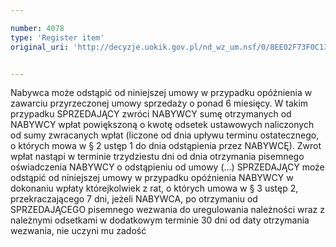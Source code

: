 ```yaml
---

number: 4078
type: 'Register item'
original_uri: 'http://decyzje.uokik.gov.pl/nd_wz_um.nsf/0/8EE02F73F0C1323FC1257AC90031DD65?OpenDocument'


---
```


Nabywca może odstąpić od niniejszej umowy w przypadku opóźnienia w zawarciu przyrzeczonej umowy sprzedaży o ponad 6 miesięcy. W takim przypadku SPRZEDAJĄCY zwróci NABYWCY sumę otrzymanych od NABYWCY wpłat powiększoną o kwotę odsetek ustawowych naliczonych od sumy zwracanych wpłat (liczone od dnia upływu terminu ostatecznego, o których mowa w § 2 ustęp 1 do dnia odstąpienia przez NABYWCĘ). Zwrot wpłat nastąpi w terminie trzydziestu dni od dnia otrzymania pisemnego oświadczenia NABYWCY o odstąpieniu od umowy (...) SPRZEDAJĄCY może odstąpić od niniejszej umowy w przypadku opóźnienia NABYWCY w dokonaniu wpłaty którejkolwiek z rat, o których umowa w § 3 ustęp 2, przekraczającego 7 dni, jeżeli NABYWCA, po otrzymaniu od SPRZEDAJĄCEGO pisemnego wezwania do uregulowania należności wraz z należnymi odsetkami w dodatkowym terminie 30 dni od daty otrzymania wezwania, nie uczyni mu zadość
